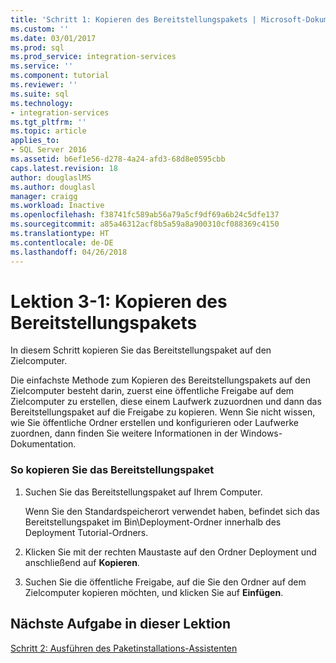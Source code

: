 ```yaml
---
title: 'Schritt 1: Kopieren des Bereitstellungspakets | Microsoft-Dokumentation'
ms.custom: ''
ms.date: 03/01/2017
ms.prod: sql
ms.prod_service: integration-services
ms.service: ''
ms.component: tutorial
ms.reviewer: ''
ms.suite: sql
ms.technology:
- integration-services
ms.tgt_pltfrm: ''
ms.topic: article
applies_to:
- SQL Server 2016
ms.assetid: b6ef1e56-d278-4a24-afd3-68d8e0595cbb
caps.latest.revision: 18
author: douglaslMS
ms.author: douglasl
manager: craigg
ms.workload: Inactive
ms.openlocfilehash: f38741fc589ab56a79a5cf9df69a6b24c5dfe137
ms.sourcegitcommit: a85a46312acf8b5a59a8a900310cf088369c4150
ms.translationtype: HT
ms.contentlocale: de-DE
ms.lasthandoff: 04/26/2018
---
```

# <a name="lesson-3-1---copying-the-deployment-bundle"></a>Lektion 3-1: Kopieren des Bereitstellungspakets
In diesem Schritt kopieren Sie das Bereitstellungspaket auf den Zielcomputer.  
  
Die einfachste Methode zum Kopieren des Bereitstellungspakets auf den Zielcomputer besteht darin, zuerst eine öffentliche Freigabe auf dem Zielcomputer zu erstellen, diese einem Laufwerk zuzuordnen und dann das Bereitstellungspaket auf die Freigabe zu kopieren. Wenn Sie nicht wissen, wie Sie öffentliche Ordner erstellen und konfigurieren oder Laufwerke zuordnen, dann finden Sie weitere Informationen in der Windows-Dokumentation.  
  
### <a name="to-copy-the-deployment-bundle"></a>So kopieren Sie das Bereitstellungspaket  
  
1.  Suchen Sie das Bereitstellungspaket auf Ihrem Computer.  
  
    Wenn Sie den Standardspeicherort verwendet haben, befindet sich das Bereitstellungspaket im Bin\Deployment-Ordner innerhalb des Deployment Tutorial-Ordners.  
  
2.  Klicken Sie mit der rechten Maustaste auf den Ordner Deployment und anschließend auf **Kopieren**.  
  
3.  Suchen Sie die öffentliche Freigabe, auf die Sie den Ordner auf dem Zielcomputer kopieren möchten, und klicken Sie auf **Einfügen**.  
  
## <a name="next-task-in-lesson"></a>Nächste Aufgabe in dieser Lektion  
[Schritt 2: Ausführen des Paketinstallations-Assistenten](../integration-services/lesson-3-2-running-the-package-installation-wizard.md)  
  
  
  
